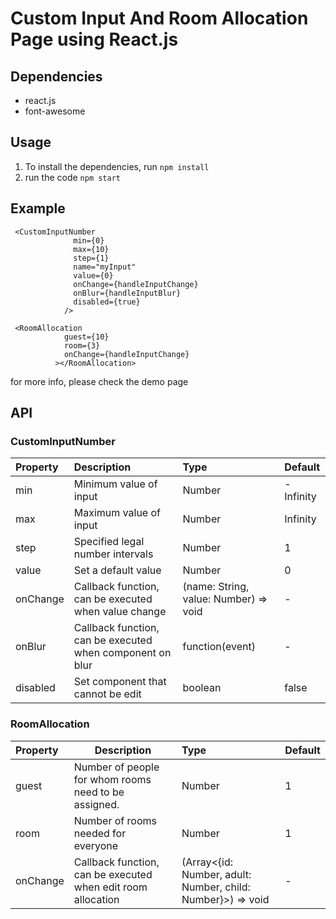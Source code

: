 # Custom Input And Room Allocation Page using React.js


## Dependencies
* react.js
* font-awesome


## Usage
1. To install the dependencies, run    `npm install`
2. run the code     `npm start`

## Example
``` JSX
 <CustomInputNumber
              min={0}
              max={10}
              step={1}
              name="myInput"
              value={0}
              onChange={handleInputChange}
              onBlur={handleInputBlur}
              disabled={true}
            />
```
``` JSX
 <RoomAllocation
            guest={10}
            room={3}
            onChange={handleInputChange}
          ></RoomAllocation>
```
for more info, please check the demo page

## API
### CustomInputNumber
| Property | Description                                          | Type                    | Default   |
|:-------- |:---------------------------------------------------- |:----------------------- |:--------- |
| min      | Minimum value of input                               | Number                  | -Infinity |
| max      | Maximum value of input                               | Number                  | Infinity  |
| step     | Specified legal number intervals                     | Number                  | 1         |
| value    | Set a default value                                  | Number                  | 0         |
| onChange | Callback function, can be executed when value change | (name: String, value: Number) => void | -         |
|  onBlur        | Callback function, can be executed when component on blur                                                    |       function(event)                  | -          |
|     disabled     |      Set component that cannot be edit                                                | boolean                        |     false     |

### RoomAllocation
| Property | Description                                                  | Type                                                        | Default |
|:-------- | ------------------------------------------------------------ |:----------------------------------------------------------- |:------- |
| guest    | Number of people for whom rooms need to be assigned.         | Number                                                      | 1       |
| room     | Number of rooms needed for everyone                          | Number                                                      | 1       |
| onChange | Callback function, can be executed when edit room allocation | (Array<{id: Number, adult: Number, child: Number}>) => void | -       |


